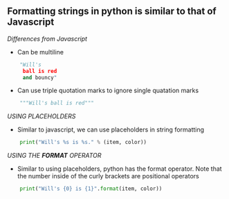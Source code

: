 ## Formatting strings in python is similar to that of Javascript

*Differences from Javascript*

- Can be multiline

```python
	"Will's
	 ball is red
	 and bouncy"
```

- Can use triple quotation marks to ignore single quatation marks

```python
	"""Will's ball is red"""
```

*USING PLACEHOLDERS*

- Similar to javascript, we can use placeholders in string formatting

```python
	print("Will's %s is %s." % (item, color))
```

*USING THE **FORMAT** OPERATOR*

- Similar to using placeholders, python has the format operator. Note that the number inside of the curly brackets are positional operators

```python
	print("Will's {0} is {1}".format(item, color))
```
